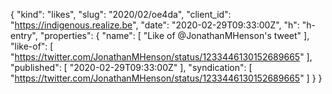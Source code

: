{
  "kind": "likes",
  "slug": "2020/02/oe4da",
  "client_id": "https://indigenous.realize.be",
  "date": "2020-02-29T09:33:00Z",
  "h": "h-entry",
  "properties": {
    "name": [
      "Like of @JonathanMHenson's tweet"
    ],
    "like-of": [
      "https://twitter.com/JonathanMHenson/status/1233446130152689665"
    ],
    "published": [
      "2020-02-29T09:33:00Z"
    ],
    "syndication": [
      "https://twitter.com/JonathanMHenson/status/1233446130152689665"
    ]
  }
}
